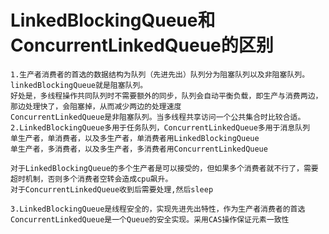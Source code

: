 # LinkedBlockingQueue和ConcurrentLinkedQueue的区别

	1.生产者消费者的首选的数据结构为队列（先进先出）队列分为阻塞队列以及非阻塞队列。
	linkedBlockingQueue就是阻塞队列。
	好处是，多线程操作共同队列时不需要额外的同步，队列会自动平衡负载，即生产与消费两边，那边处理快了，会阻塞掉，从而减少两边的处理速度
	ConcurrentLinkedQueue是非阻塞队列。当多线程共享访问一个公共集合时比较合适。
	2.LinkedBlockingQueue多用于任务队列，ConcurrentLinkedQueue多用于消息队列
	单生产者，单消费者，以及多生产者，单消费者用LinkedBlockingQueue
	单生产者，多消费者，以及多生产者，多消费者用ConcurrentLinkedQueue
	
	对于LinkedBlockingQueue的多个生产者是可以接受的，但如果多个消费者就不行了，需要超时机制，否则多个消费者空转会造成cpu飙升。
	对于ConcurrentLinkedQueue收到后需要处理,然后sleep
	
	3.LinkedBlockingQueue是线程安全的，实现先进先出特性，作为生产者消费者的首选
	ConcurrentLinkedQueue是一个Queue的安全实现。采用CAS操作保证元素一致性